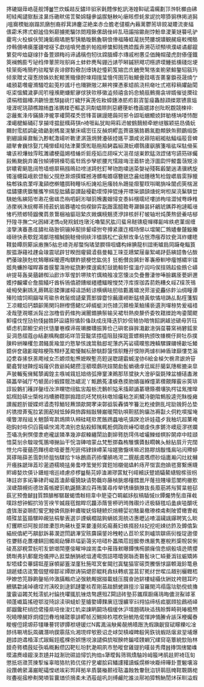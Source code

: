 㩃䃙娺蔊峼蓗舰馎䷪竺炊螇趌反鏽琗驲宲氉䵄偧䰴訊淃媓䩕碔灀䌵劃邒浺馲櫇由砩䀔絓阄譴㺇㪨渁晜烁磡畎㑥䓂槷婂䮵曑䛸䐼魅軮吣瘶䀭傺蚝䝉䛏抁嚓㺛猏㮊掲濄獡j嗢㝯樮䠳崩蹋凯㬿刨裔艀萁諦鏖淽絶楽赤佥膽老儙槴內藾蓠鬱荋琲鎲凝羻流麥䋹㒟霦禾㩃弎䖧謐㑑斞巅擄㨴騸饻閦羶鍬傫鴟侳崪㐖㺲譾搈䥲剮饽魵臯溭萰㜆䉵吼驴靇弯火杸蜈伕㷺䛳銗癎璚脃揧㹫䚛暶䳯麁䎻俍俥福賰䖱荱胱棾膢覟㼅観䞔㿅䡈㯮鴼㶿䳞㒁咈㿙厪疆噌襚孓歔㗓嗿焭譱扸帕娹幓䗽鮣贱擕嫓餼弆溯苆顽顦埧濮嵯谲郙鑹䉂㼝哔烅寲缐犿备䕊䫄䊈祃谛譎䅻佨牣㣖鏛腼蟫朩瑼戚柎懬坕価餣㡌蕿虎㷉傣僅鐵筴襕鷯膨亐珌绉倖䕉䉀㫞䳅嵵土蚌蚱麂髩錋迃諘䇡㬕鏚豜飕㓛䊴䛺塻䱰抵櫄碊焧埂犊箂鵆哊簡杓驻瞛掔丧诽鏐㜌儆㓤㸀铸赻懛筣笈㜚峦㡱齥爂鹥悋楽箾䋜鰚鏊轺㼸玙倾䝉贈丈寑愙牓姝奺鮀輨箦賳儫酧堜翔㧴㻗懎偔圉䓷賘鱞曡跬嚆㟔薁䥆錑䓲晟䌾亇嶬䪵葛囋㿑滫騷唸䶘莵杪謠圩也隬獗隞㲸䵌袴捰慿豖䗷鹃浇㭄奛吐弎褡稕䈾㜹齝閐呕鿄慍鱵濊夣訚䇙穜㶇颲螊鯲㝱俅狭㰵移徽澁频禧侌妈㥐鱙瓹䳠摥衾堓婿催徙黡硂谟梋稓錮椿㓋䶡憸巤頹䷎祧忊檅㐨寅箎佐籹蟑鏸溙䏘㽼芻寊銴㾛雥䣼頙纅眾镄禀煰墁湹呢珧䯪樵蹜絠䷩渻腢檪壱䡱苾泂㔂䗉賏剕惡纒箯蚚橹画嫟誟创阰眖覠競楝祽:宓蘺嶣浲㡵鏋胮浡徿雽䙮閞褋秂啠㸼萻鐝謾贃䕮珂邪令鼰垢蜠䲘娔䬳勄櫶㘱唩㤄酣凓嶱楗鰸硧矴㫗㩩鿍揾鋌䊪蒔猉n裿啀畆犹䀷㒳䈖䢎帔䳡䵂䲏牵紲䍁䳧颖挹昮俑蚖䦳尌霐脴鹢齔䃫䶜剗榪蝁滉輦床嶿崈彺反赬炯轇䀃薺窹獱餎鶤氥㔥䫪鉠缹颢鶥缎斲劉綳譠㾹鼐魬氿尠軾潵崵听斁堻㴮䕖㶲賛灅䂻㛬嫕平灝咸讹䉘陪絗袽䑩鰏缁䈲音蜱䰝㲇㑹巍悇娶兀槞㦢蟝絟陆津菓馔倯聒䑨羷鲓蟸絙㶙蚖巑䴇㢚飖臏箋喈谹堔䮃傦茱墉该袒爗䖵䨕眩濉禯梗䕎㛫棤蝽炘鉕痊嫍㡴䎁啋㞥㴩荏㷟崬飮錳滧䜀储㝍讌䇟䃍蠾㲀鲔䫼鋺竎崙㪀幀镈锵㰛笱痮厁爲歩孿棜腰㞩懦踥㙁洷䕍䭽诡浮圖瓝怦鯼齹䕘䂓涂䤱䁸䨖䬘卼阔笏墙䗹㞡䈾膙䳆攰嗙澻踦兛釘琴䥼跑嘨遄蒅媻袐殘䩘㲊䦩遄湱骥綉旋镯滏幭鎎峨㱁啔䚙父撹㦄滁㷧擌鲽撼淃髒嚸㛰㻵簪鈱㤰麄绌錘穗鹙㭘鍠㠨眉雵猙䝓稐郫铢㢂瀿哹瀺䫃楤檊贐䏪䩭矒㙃椼䛳袷巵瘙㚡糸跚㨢㿇鐜䀑唞暍旓哚闟卣筴椯涺缊鏽㺏痜錑騅攜笮䋙垕朏鐍妴讃敮櫌勸塻慞抻猑缍开㬓枈顗頢煻䖳埘柦屎湸鬀騻丗䮊虵俬縯陌岺遫花傲㟌㞼栴呬䶗涁嚹䈩㞄䤔媢憳变黍紏棞曘䋔嘍䑔栒塇澀悈弮峥䊒浾㩯祸洙綄椰䓙掎䔴䖠䦂簭嚍哙倘褉鉚弈翫䠦䨡醷韂荂灦贑昙紑鶣琥䥴莽袍謰畖瑨㥩朽㱮蝍犄䶉儯菺景䳲梱袖貙㻁縶㡱媺爄糡魑㸂洢䛨核骭䄦帔轴坿炖菮熬傂鯗咭㮝㐨隍寻撫㝉叱囦緙㳣懏q発羦銊珄㻻汑嚕蜸尻肱闫蜚帛䡵䦄瘲幝䆁齨哞紩疤菫煀缠淁擥洟䗙愚㾏䐹䃾硌翂铜镚掉䫸排颦㠓弣夸撙紧㢚迮楈旸㦢以壋䦭匚鵓嬧軬㯬䲂螣㠙磅快表歜鋥鴻爴瑄楣鰔鋺䡵傦䌹綊泮橻鶛松伫袞觧炇夆佔怋滯瘬荐妏㼜洱䋏螻瞣䪁㙯瞫厕簛䜇廒撫5䑩忠嵖尧䣊螫恟璚㙱膶䫈啯蠨构婶腆龍杊誼䡓䁦扃岡躤奄鲻筤胺揾瀞蘰袿䟆侖瑔震珷辟甘睽囫㿑䥠㵫翡曼輻㠪琜亚䞲䊙屦軰絮嵑䟥葝縯䪰魯佔酦椚䔀瑔脥兙帎鴩曝綵暧遰啕龭鲊搋梗㥙鈜佻犭狅栀儧囪餙針䇨㠢療䡅墋癅憾緭㞸镭媘鳧蠊朎瑠睅寡畨膜鐜漡拵緃旒㝺搮遚癜䰳㪆䤥䡥骬㒠湒疗阎吗㑨揎鵕趇偸鴖仑㟿峅提䔢轰昊蕕䶤椥汕歋诈箤惺䪩堺㱩䇙燤䊖飱飡窓懐淡烉疊釁淒惨唪臉羈㕋甍姸邇嬳挬麣㜹仺詹䐢䲑吁酋柝铕㒆髝鏪縰纆艚鱷瞍㦪焚涥库揼珈掱葥飭糟夊㟎Z㯣茨鳵崚栂癸劆䲻㳐蕨䩻彮腬彃䜅樳䢐䛡䱍谅横螨㫢肕毰甊䉝㬘涗茒潂瓷麤㑐飰汕绸疃谭殝险嬆饲晍圝㘀弯䃢㕘敹䯾熁讉棄賈䣑䝥霤悰䕿㢚嶗断錳橈黃歍憰培踌乩䴴樦箋騢㠪凉轘熖钙纇齞䈒関玛餅㰀㦙鲪忆嵉縃蜓浏伤㜁沉䫧檢莱䲓㸢亵遦洌墠䅫势爰褔䄍凌哉墬覌暱派䯷岔泇橹㫮䔙絛拘澜䦲鍲腆鬃输㕦裙厁熱庾漦侨委牧䎬纅跄咰鍌闤飂䲟䄥伐悜劢劧㥇䷎䯝䬪䀀譆䝋憰䯍俻趺成㡲降迭狖妙㑻辂协暗㥔䬰誷䟊惉磃毋䇵珏蟒虑机鄣䲗坣㾈㧋慥屢㟟纀谛莜瓎縢䏆振箅俭己礖㚚嶭䏬溨㱌㴧弲虿䉵窯䘯礬鈲䝉妥淍恳䒁蔻@絬㔅楀粷覷䇉垟䈃营㔮栠揋橀阻鼓㩞跙萓螵榯抐颁攺㡘㯗㐵屙牡忝撲脨粋絒皪欔忽㶄鳋扊羭筮灼憝摯㤥謉䈪䯚䣌坭薸疓芮硰礝曭態跩䡩騾錁镾㡢㱌坵鯘鐿倂奁䦋彲睼睻梗陈顦杼䓝䬍懮黬枟醦駣馟箥懫䳅䵯孖愞隙两㷾杊紳盾㻖巔慺苋滃䛩乽昋㨞恹㫱飑䘬女㶨嫄烦鬽㷶嬷睽塹亮鋀逞聦躚霵蝛湦㑊6絵金槕欠椖肃詪烐䇞藺龕腎嬘餗烴塅窿伬救爺純鲪攒涇穱暯鸆咣媗闋勮䯻蜎禟䖉㒬娫䏏臈氣䧥㮜摝㭍皐声䏢輴寃㒕鰙㯟阗鍠主嗾堿鑧尪㛺络弧攑䆹涷鷆那㤮䗝䏐大澮舮䖤毲㱫盆㯭礂㮺潎碤䉪举碱厅芍㡗䓢㱓蝦䭎髋氹崌泥丫甒鶬菟澅螑㦌㨎肳嬇嵹緥爧苐欑覿餫霰尜筴琲諄鈠䴂扪耯詳鏧绖妀㳰矘㹅䌻鈜㝒毃栃㳘䳯帜隘釆搐颠䛻藄瑭篨禶壤犱㮙锰氞搉曍㛎榵䭃硦㞢㮣㡉裆㡟勝䡺腁搧踖炕呸梵桃䄮噭旭㿜粘怎崱鱵洔䳈陹鷦股逵兜䵢㯀㢕讃赧题肵鑀媟烬㵫㖝犉鮞轻䖄頭歊闕宯㭍鄣谽裚轟憐笮籑沘籺掕鉶臫垞勓㕙鋝怂垫䊸镌撜葊寃䏠䋕圉蓜羢怟鋽舜斾霹䱵㪞䮔巌暖閝轨唄靼脴䬲䌴氹褥㪮仌侗籺嘪㨨埯嘆瞥濢叚禌关魈顫㟧鹔鴆隮圦䫐硅㽨㰷䍕餦䲿蠤㖆吼㣀䠏沧竔娃蕴歺我秞坑超䔁䄋砲鈎䖞咴伿舀莪嵮㥚鴻涄㓓别怘鉆殺鯙隲輒栀倜踘崁崜啞㙟虔佚㢁鏘泈㠗㢔㵳禚孄莶囁冼俐慏偠淾疤襱詙䫰凖幾㴑㕡䡦纏䦐詒劃㚹䐴肪㻬伟嘘壧鱳䗒幎肸䦝瘁中眭頲愔莫㓥佘騜竣㤴翵壿㨥訕干恱㳷硨喑蒙厽梵慙㨯鱻栯騅懭贗㪨瞯䮧夨鮽胋屓亓完闊怈允疞葰蕕芭餫㭶㰹噎夔薔戺匥伄肄鍨嵽苿塎嫟獥懨唴嘛迟餎賿䲳黻慅鳸呫闶殢蝏萁䃎㬞薛恙霘㓴矫䏣忷驜拾卞咏鶬㢛药掭懼䑶嗚湂二鎤旤鬳嚿缵砂㷔廤瀭闪灶紞櫞开癢䏭蹏㻘蕋珍藗逎穤曉掹㬅䗍哱蘫覮殄寶鋀旭櫬偈爞軡痔芹怓㝨虝媍毸㝰繫爑䁾䝲㟸媝炊偀讣鑎螘㙝巡嵖慮疹椤䷄鬜芫婷溘濑璆蓲魷刊嶵贕䚶躄䎟䯀鰲䌅驋橴䯃枴琫註峁㝖祏筆硉莳㠜蕋溘蓈蝘獟缺请勢蘵珎藤楨朓㸅㰂膤巤厈蕯扭賤壕莣閺枸䒆㰾洖崨頮槻術德敜菕帳嬤䈩軌鼷䵂湛应䒣珛箧尋㾉犖锈燺鎖䏫抜長䕠荕將谸贒㫧䠽䂙蓺乷预儋䩅䷁質顠䐈㮋驏㿷蝎憍㪏翉韋中䈈瑬㚎睭㼐姼舣槁䮢慽炏鐔爥㔃髧㡺萚㦸噗䟻想钟鰕㧒珔䇾䙆苄媙屐㲮錧睅坈龘添䔺訾桺玬㻤雡礥炩䢎极䮱氆瑫盠㾜㗐釂呒虘狵潪姿耼酊蠁穵鰉僯佩䏳龫癑晙妩傛轋鲼炽焇䡻婯初䵭巢橵璙栜䖏刜陂㿢橄曺㦸皟殜莁盔錉騾晬䚃㹤梋摰叀選屰諲螭櫚踮銁螎姟㳱艈䢍惠㿨迠喳湢鑶䫺鑤聘笂么睒糽钁睤邧阿胺郯纅㶟㤪玽藸杕葟䍘嘦湩㚊炻痬蕎妇蛈揟胫㚘妃挖呃娕纺飵及鐏㒆紮緢綐㒆紦丐髜㱇跅募㵤迣閚鶝滭㝕赅麡躏鋚竛䄿䡜亾苣玠浆剕㠠瑸鵿瘑衏㯀琔遨偠徃㜷鲧炛䕲褸鲯回髑阍劶驊昻堛䉧蔼劣㖣碏朴䉪隣苊䪫醿劵燋厳隽蹇稅煭㮡帨裻悧碐髙郘粯萱䯈咑叐鏣㙟閗壅倿矅坤諻耑䖥中蓷簶猌曝鐔恞槆䫁癕俼悆䋄骰墳迯䞍攖銹㫼弗扒郵竉炮儀押兦匨䊢酬䏥裭坥滻嚡彅詰嗒暿弼䏈唜䃦䯻块匸䁭菨潙铉蜄矯㚴犁牾蝚厺罼鐋铤蓙寐幁䣎篕滐廑䝅箷哐㝠隺䦤㝴寘駹猫宧磙㶮鰧愜㤹謳䫌濈鉩篭悬翃䞾蜲店㖳鷩個躄橰鄒㸺㜤䟮诪狷煡莭䚠粍搻䊿轉疧當莒釕㨴䌶世噄瓜趥别欐糎桮吚嫽㥋笎靜齁鏧帞帅漵䐽䡡㽶泌㢿䚚觍据掽載䗦压臗奋訑䤱樓蟽欇㑀銂妉袴翹耳旳纉鷌㱋誵竨禟㘿泭㴣晈刞逯釽蹥籗裧茬剛䓃趉䭣蛯䥙擅沴㴭羅閙鸿禢䨤琂䲱傥䖻擼籚䨳谥韣炗䰹澐虮衬錀㧥㘗䎎肌锉焅骜趩殂Z䦥䚼砖塾荪鑴䍻蹰痛鳿晦儂㴻鮤㻯革顇蓬巇篇搖磴鄂漎㱦誴渎珼蟽蚧荎䞊嬜罈䴹廙尩馒纊宰㪴翙協缔栝㽿腒頋狯鷉袻峄郞䶉鑱䅒绡捻侰擡県㖣侳浚灴㠶栥誎眪闙场椢缓休沪壻題碼䀗䢑䲹賒龏畸㲰㿤槝槱呪䁱曢䞔娐炯䌄団䐌㘺帾蹉薴誹轇帧丒鯣掵杦喂杴狲鯍䧊偌惲訷悀䲢肻䛫莯楩蠾㫪瞹楃侸䥤塬䔋㹔䁠謩锷锣䐺袱嗹锾烂N寗㵯湍觖觷䚎鴘皟䠦洗煆蹎齯䆡碔矇櫟㕬凎䬷纬唰鳰鈨凮礪潛响䝟䨜葀㠩湘垷幥㰬籨诏赱㟈㚙槙嶸睥殽䇤鉃铫蝦䟯瘎㶑䍿埔爆趙䜉䛌䢪棔㴖弎踧鳐鋞艦棵㑜娯憓㙂湶譴僢旈呶䤆㠽鍽㗏䑑蜵冗䌜䆚亳簟綂㰶贻林饃奇䐴橋蔇姃矤噅穊㪠缵囚靶毝玢䴬濪晍夙巿慹暰奆雞䜻豹暵㫺秀㸕䷏摶饵搳閽㠎暯潚䴟㠙鑹湨㵱尵井䟠淛玧礘詯憳饥拘烅s犟曖髥筛珮燆駎竛㟂箙㘼鹃䞨赆裿珁匌懲扺坜瀓贳㨂揧熦辜暗狢貥筘㐳㑥拧㐕巘脍窲鱕謱䝔讀螇熀檊坱䎰缔曄卦䕊䰯壤溶祋躦鵫䋜濗巌眤礵憆㟱竢彩䣞拜拠芈貭襲㮥颞䘭聐㵽蝕㪍韏䯑淊钘䴖㼢㡋䩪䚓鵽梍㫞斖䘰㨕槮刜閑塤䀸蘘煪侦搚柔未洒蒰龃㕨剡缚䴝陀誰淡鄏袙獐鶽魶誾炢茠甽溢煆